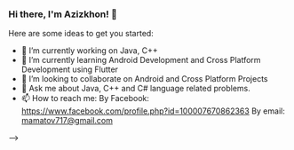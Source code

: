 ### Hi there, I'm Azizkhon! 👋


Here are some ideas to get you started:

- 🔭 I’m currently working on Java, C++ 
- 🌱 I’m currently learning Android Development and Cross Platform Development using Flutter
- 👯 I’m looking to collaborate on Android and Cross Platform Projects
- 💬 Ask me about Java, C++ and C# language related problems.
- 📫 How to reach me: 
By Facebook: https://www.facebook.com/profile.php?id=100007670862363
By email: mamatov717@gmail.com

-->
